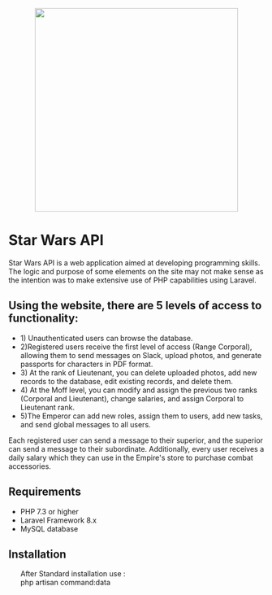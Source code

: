 <p align="center"><a href="https://laravel.com" target="_blank"><img src="https://raw.githubusercontent.com/laravel/art/master/logo-lockup/5%20SVG/2%20CMYK/1%20Full%20Color/laravel-logolockup-cmyk-red.svg" width="400"></a></p>

<h1>Star Wars API </h1>

<p>Star Wars API is a web application aimed at developing programming skills. The logic and purpose of some elements on the site may not make sense as the intention was to make extensive use of PHP capabilities using Laravel.</p>

<h2>Using the website, there are 5 levels of access to functionality:
</h2>

<ul>
<li>1) Unauthenticated users can browse the database.
</li>
<li>2)Registered users receive the first level of access (Range Corporal), allowing them to send messages on Slack, upload photos, and generate passports for characters in PDF format.
</li>
<li> 3) At the rank of Lieutenant, you can delete uploaded photos, add new records to the database, edit existing records, and delete them.</li>
<li>4) At the Moff level, you can modify and assign the previous two ranks (Corporal and Lieutenant), change salaries, and assign Corporal to Lieutenant rank.</li>
<li>5)The Emperor can add new roles, assign them to users, add new tasks, and send global messages to all users.</li>
  </ul>
Each registered user can send a message to their superior, and the superior can send a message to their subordinate. Additionally, every user receives a daily salary which they can use in the Empire's store to purchase combat accessories.
<h2>Requirements</h2>

<ul>
  <li>PHP 7.3 or higher</li>
  <li>Laravel Framework 8.x</li>
  <li>MySQL database</li>
</ul>

<h2>Installation</h2>

<ol>
After Standard installation use : <br>
php artisan command:data <br>
</ol>

